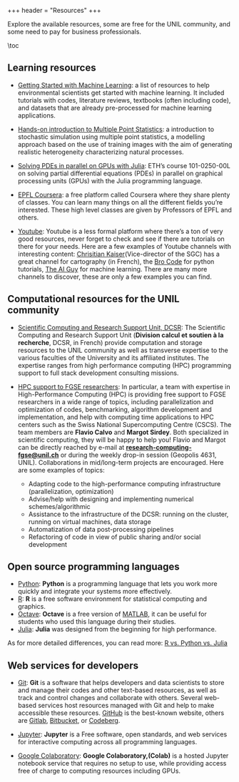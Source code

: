 +++
header = "Resources"
+++

Explore the available resources, some are free for the UNIL community, and some need to pay for business professionals.

\toc

## Learning resources

- [Getting Started with Machine Learning](https://wp.unil.ch/dawn/getting-started-with-machine-learning/): a list of resources to help environmental scientists get started with machine learning. It included tutorials with codes, literature reviews, textbooks (often including code), and datasets that are already pre-processed for machine learning applications.

- [Hands-on introduction to Multiple Point Statistics](https://github.com/GAIA-UNIL/Short-course-MPS): a introduction to stochastic simulation using multiple point statistics, a modelling approach based on the use of training images with the aim of generating realistic heterogeneity characterizing natural processes.

- [Solving PDEs in parallel on GPUs with Julia](https://pde-on-gpu.vaw.ethz.ch/#solving_pdes_in_parallel_on_gpus_with_julia): ETH’s course 101-0250-00L on solving partial differential equations (PDEs) in parallel on graphical processing units (GPUs) with the Julia programming language.

- [EPFL Coursera](https://www.coursera.org/epfl): a free platform called Coursera where they share plenty of classes. You can learn many things on all the different fields you’re interested. These high level classes are given by Professors of EPFL and others.

- [Youtube](https://www.youtube.com/): Youtube is a less formal platform where there’s a ton of very good resources, never forget to check and see if there are tutorials on there for your needs. Here are a few examples of Youtube channels with interesting content: [Chrisitian Kaiser](https://www.youtube.com/c/CKaiser)(Vice-director of the SGC) has a great channel for cartography (in French), the [Bro Code](https://www.youtube.com/c/BroCodez/videos) for python tutorials, [The AI Guy](https://www.youtube.com/c/TheAIGuy/videos) for machine learning. There are many more channels to discover, these are only a few examples you can find.

## Computational resources for the UNIL community

- [Scientific Computing and Research Support Unit, DCSR](https://www.unil.ch/ci/dcsr-en): The Scientific Computing and Research Support Unit (**Division calcul et soutien à la recherche**, DCSR, in French) provide computation and storage resources to the UNIL community as well as transverse expertise to the various faculties of the University and its affiliated institutes. The expertise ranges from high performance computing (HPC) programming support to full stack development consulting missions.

- [HPC support to FGSE researchers](https://wiki.unil.ch/ci/books/research-support/page/high-performance-computing): In particular, a team with expertise in High-Performance Computing (HPC) is providing free support to FGSE researchers in a wide range of topics, including parallelization and optimization of codes, benchmarking, algorithm development and implementation, and help with computing time applications to HPC centers such as the Swiss National Supercomputing Centre (CSCS). The team members are **Flavio Calvo** and **Margot Sirdey**. Both specialized in scientific computing, they will be happy to help you! Flavio and Margot can be directly reached by e-mail at **research-computing-fgse@unil.ch** or during the weekly drop-in session (Geopolis 4631, UNIL). Collaborations in mid/long-term projects are encouraged. Here are some examples of topics:
  - Adapting code to the high-performance computing infrastructure (parallelization, optimization)
  - Advise/help with designing and implementing numerical schemes/algorithmic
  - Assistance to the infrastructure of the DCSR: running on the cluster, running on virtual machines, data storage
  - Automatization of data post-processing pipelines
  - Refactoring of code in view of public sharing and/or social development

## Open source programming languages

- [Python](https://www.python.org/): **Python** is a programming language that lets you work more quickly and integrate your systems more effectively.
- [R](https://www.r-project.org/): **R** is a free software environment for statistical computing and graphics.
- [Octave](https://octave.org/): **Octave** is a free version of [MATLAB](https://www.mathworks.com/products/matlab.html), it can be useful for students who used this language during their studies.
- [Julia](https://julialang.org/): **Julia** was designed from the beginning for high performance.

As for more detailed differences, you can read more: [R vs. Python vs. Julia](https://towardsdatascience.com/r-vs-python-vs-julia-90456a2bcbab)

## Web services for developers

- [Git](https://git-scm.com/): **Git** is a software that helps developers and data scientists to store and manage their codes and other text-based resources, as well as track and control changes and collaborate with others.
Several web-based services host resources managed with Git and help to make accessible these resources. [GitHub](https://github.com/) is the best-known website, others are [Gitlab](https://gitlab.com/explore), [Bitbucket](https://bitbucket.org/), or [Codeberg](https://codeberg.org/).

- [Jupyter](https://jupyter.org/): **Jupyter** is a Free software, open standards, and web services for interactive computing across all programming languages.

- [Google Colaboratory](https://colab.research.google.com/): **Google Colaboratory,(Colab)** is a hosted Jupyter notebook service that requires no setup to use, while providing access free of charge to computing resources including GPUs.

